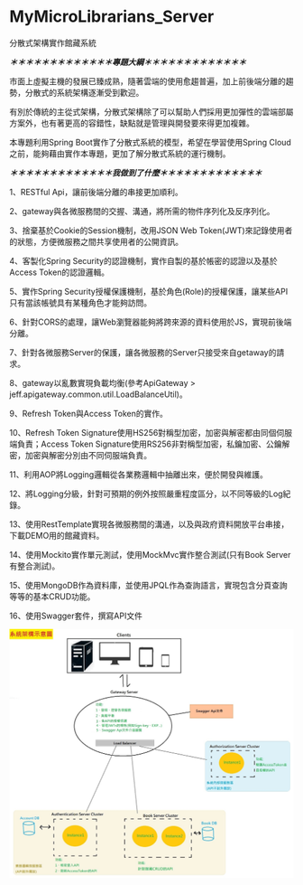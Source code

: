 # MyMicroLibrarians_Server
分散式架構實作館藏系統


***＊＊＊＊＊＊＊＊＊＊＊＊＊專題大綱＊＊＊＊＊＊＊＊＊＊＊＊＊***

市面上虛擬主機的發展已臻成熟，隨著雲端的使用愈趨普遍，加上前後端分離的趨勢，分散式的系統架構逐漸受到歡迎。

有別於傳統的主從式架構，分散式架構除了可以幫助人們採用更加彈性的雲端部屬方案外，也有著更高的容錯性，缺點就是管理與開發要來得更加複雜。

本專題利用Spring Boot實作了分散式系統的模型，希望在學習使用Spring Cloud之前，能夠藉由實作本專題，更加了解分散式系統的運行機制。

***＊＊＊＊＊＊＊＊＊＊＊＊＊我做到了什麼＊＊＊＊＊＊＊＊＊＊＊＊＊***

1、RESTful Api，讓前後端分離的串接更加順利。

2、gateway與各微服務間的交握、溝通，將所需的物件序列化及反序列化。

3、捨棄基於Cookie的Session機制，改用JSON Web Token(JWT)來記錄使用者的狀態，方便微服務之間共享使用者的公開資訊。

4、客製化Spring Security的認證機制，實作自製的基於帳密的認證以及基於Access Token的認證邏輯。

5、實作Spring Security授權保護機制，基於角色(Role)的授權保護，讓某些API只有當該帳號具有某種角色才能夠訪問。

6、針對CORS的處理，讓Web瀏覽器能夠將跨來源的資料使用於JS，實現前後端分離。

7、針對各微服務Server的保護，讓各微服務的Server只接受來自getaway的請求。

8、gateway以亂數實現負載均衡(參考ApiGateway > jeff.apigateway.common.util.LoadBalanceUtil)。

9、Refresh Token與Access Token的實作。

10、Refresh Token Signature使用HS256對稱型加密，加密與解密都由同個伺服端負責；Access Token Signature使用RS256非對稱型加密，私鑰加密、公鑰解密，加密與解密分別由不同伺服端負責。

11、利用AOP將Logging邏輯從各業務邏輯中抽離出來，便於開發與維護。

12、將Logging分級，針對可預期的例外按照嚴重程度區分，以不同等級的Log紀錄。

13、使用RestTemplate實現各微服務間的溝通，以及與政府資料開放平台串接，下載DEMO用的館藏資料。

14、使用Mockito實作單元測試，使用MockMvc實作整合測試(只有Book Server有整合測試)。

15、使用MongoDB作為資料庫，並使用JPQL作為查詢語言，實現包含分頁查詢等等的基本CRUD功能。

16、使用Swagger套件，撰寫API文件

![image](https://raw.githubusercontent.com/Jeff33759/MyMicroLibrarians_Server/master/System_Architecture_Diagram.jpg
)
